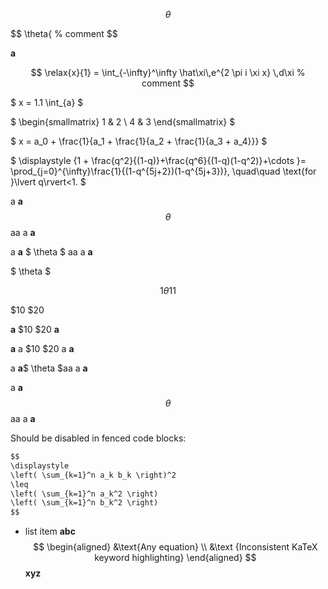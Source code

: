 <!-- Should highlight math blocks -->

$$
\theta
$$

$$
\theta{ % comment
$$

**a**

$$
\relax{x}{1} = \int_{-\infty}^\infty
    \hat\xi\,e^{2 \pi i \xi x}
    \,d\xi % comment
$$

$
x = 1.1 \int_{a}
$

$
\begin{smallmatrix}
   1 & 2 \\
   4 & 3
\end{smallmatrix}
$

$
x = a_0 + \frac{1}{a_1 + \frac{1}{a_2 + \frac{1}{a_3 + a_4}}}
$

$
\displaystyle {1 + \frac{q^2}{(1-q)}+\frac{q^6}{(1-q)(1-q^2)}+\cdots }= \prod_{j=0}^{\infty}\frac{1}{(1-q^{5j+2})(1-q^{5j+3})}, \quad\quad \text{for }\lvert q\rvert<1.
$

<!--  Should highlight inline -->

a **a** $$ \theta $$ aa a **a**

a **a** $ \theta $ aa a **a**

$ \theta $

$$ 1 \theta 1 1 $$

<!--  Should not highlight inline cases without whitespace -->

$10 $20

**a** $10 $20 **a**

**a** a $10 $20 a **a**

a **a**$ \theta $aa a **a**

a **a**$$ \theta $$aa a **a**

<!--
$$
\theta % comment
$$
-->

Should be disabled in fenced code blocks:

```txt
$$
\displaystyle
\left( \sum_{k=1}^n a_k b_k \right)^2
\leq
\left( \sum_{k=1}^n a_k^2 \right)
\left( \sum_{k=1}^n b_k^2 \right)
$$
```

<!-- #128411 -->

- list item
    **abc**
    $$
    \begin{aligned}
        &\text{Any equation}
        \\
        &\text {Inconsistent KaTeX keyword highlighting}
    \end{aligned}
    $$
    **xyz**
